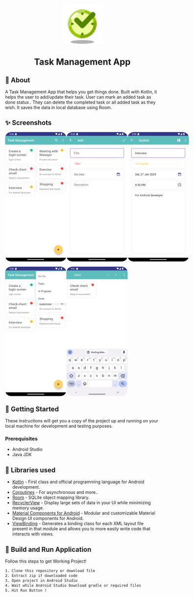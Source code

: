<p align="center">
    <a>
    <img src="app/src/main/res/mipmap-xxhdpi/ic_launcher.png" width="130" height="130"/>
    </a>
    <h1 align="center">Task Management App</h1>
</p>

## 🌟 About
A Task Management App that helps you get things done. Built with Kotlin, it helps the user to add/update their task. User can mark an added task as done status . They can delete the completed task or all added task as they wish. It saves the data in local database using Room.

## ✨ Screenshots

<div style="display:flex;">
<img src="Screenshots/HomeScreen.png" width="200">
<img src="Screenshots/AddTaskScreen.png" width="200">
<img src="Screenshots/UpdateTaskScreen.png" width="200">
</div>
<br>
<div style="display:flex;">
  <img src="Screenshots/SortTaskByStatus.png" width="200">
<img src="Screenshots/SearchTask.png" width="200">
</div>

## 🚀 Getting Started
These instructions will get you a copy of the project up and running on your local machine for development and testing purposes.

### Prerequisites
*   Android Studio 
*   Java JDK

## 📃 Libraries used
- [Kotlin](https://kotlinlang.org/) - First class and official programming language for Android development.
- [Coroutines](https://kotlinlang.org/docs/reference/coroutines-overview.html) - For asynchronous and more..
- [Room](https://developer.android.com/topic/libraries/architecture/room) - SQLite object mapping library.
- [RecyclerView](https://developer.android.com/jetpack/androidx/releases/recyclerview) - Display large sets of data in your UI while minimizing memory usage.
- [Material Components for Android](https://github.com/material-components/material-components-android) - Modular and customizable Material Design UI components for Android.
- [ViewBinding](https://developer.android.com/topic/libraries/view-binding) - Generates a binding class for each XML layout file present in that module and allows you to more easily write code that interacts with views.

## 🔨 Build and Run Application

Follow this steps to get Working Project!
```
1. Clone this repository or download file
2. Extract zip if downloaded code
3. Open project in Android Studio
4. Wait while Android Studio Download gradle or required files
5. Hit Run Button !
```

